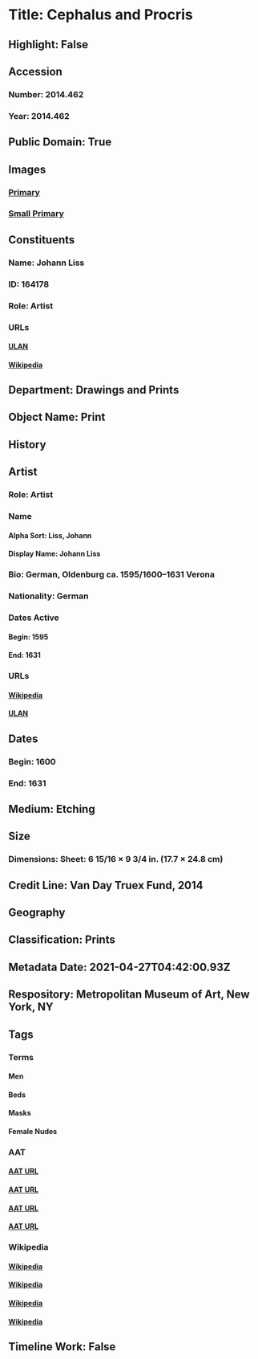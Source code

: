 # Title: Cephalus and Procris
## Highlight: False
## Accession
### Number: 2014.462
### Year: 2014.462
## Public Domain: True
## Images
### [Primary](https://images.metmuseum.org/CRDImages/dp/original/DP841222.jpg)
### [Small Primary](https://images.metmuseum.org/CRDImages/dp/web-large/DP841222.jpg)
## Constituents
### Name: Johann Liss
### ID: 164178
### Role: Artist
### URLs
#### [ULAN](http://vocab.getty.edu/page/ulan/500024913)
#### [Wikipedia](https://www.wikidata.org/wiki/Q700279)
## Department: Drawings and Prints
## Object Name: Print
## History
## Artist
### Role: Artist
### Name
#### Alpha Sort: Liss, Johann
#### Display Name: Johann Liss
### Bio: German, Oldenburg ca. 1595/1600–1631 Verona
### Nationality: German
### Dates Active
#### Begin: 1595
#### End: 1631
### URLs
#### [Wikipedia](https://www.wikidata.org/wiki/Q700279)
#### [ULAN](http://vocab.getty.edu/page/ulan/500024913)
## Dates
### Begin: 1600
### End: 1631
## Medium: Etching
## Size
### Dimensions: Sheet: 6 15/16 × 9 3/4 in. (17.7 × 24.8 cm)
## Credit Line: Van Day Truex Fund, 2014
## Geography
## Classification: Prints
## Metadata Date: 2021-04-27T04:42:00.93Z
## Respository: Metropolitan Museum of Art, New York, NY
## Tags
### Terms
#### Men
#### Beds
#### Masks
#### Female Nudes
### AAT
#### [AAT URL](http://vocab.getty.edu/page/aat/300025928)
#### [AAT URL](http://vocab.getty.edu/page/aat/300038697)
#### [AAT URL](http://vocab.getty.edu/page/aat/300262834)
#### [AAT URL](http://vocab.getty.edu/page/aat/300189568)
### Wikipedia
#### [Wikipedia]()
#### [Wikipedia]()
#### [Wikipedia]()
#### [Wikipedia]()
## Timeline Work: False